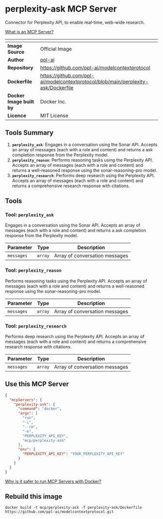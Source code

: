 # perplexity-ask MCP Server

Connector for Perplexity API, to enable real-time, web-wide research.

[What is an MCP Server?](https://www.anthropic.com/news/model-context-protocol)

| <!-- --> | <!-- --> |
|-----------|---------|
| **Image Source** | Official Image |
| **Author** | [ppl-ai](https://github.com/ppl-ai) |
| **Repository** | https://github.com/ppl-ai/modelcontextprotocol |
| **Dockerfile** | https://github.com/ppl-ai/modelcontextprotocol/blob/main/perplexity-ask/Dockerfile |
| **Docker Image built by** | Docker Inc. |
| **Licence** | MIT License |

## Tools Summary

 1. **`perplexity_ask`**: Engages in a conversation using the Sonar API. Accepts an array of messages (each with a role and content) and returns a ask completion response from the Perplexity model.
 1. **`perplexity_reason`**: Performs reasoning tasks using the Perplexity API. Accepts an array of messages (each with a role and content) and returns a well-reasoned response using the sonar-reasoning-pro model.
 1. **`perplexity_research`**: Performs deep research using the Perplexity API. Accepts an array of messages (each with a role and content) and returns a comprehensive research response with citations.

## Tools

### Tool: **`perplexity_ask`**

Engages in a conversation using the Sonar API. Accepts an array of messages (each with a role and content) and returns a ask completion response from the Perplexity model.

| Parameter | Type | Description |
| - | - | - |
| `messages` | `array` | Array of conversation messages |

### Tool: **`perplexity_reason`**

Performs reasoning tasks using the Perplexity API. Accepts an array of messages (each with a role and content) and returns a well-reasoned response using the sonar-reasoning-pro model.

| Parameter | Type | Description |
| - | - | - |
| `messages` | `array` | Array of conversation messages |

### Tool: **`perplexity_research`**

Performs deep research using the Perplexity API. Accepts an array of messages (each with a role and content) and returns a comprehensive research response with citations.

| Parameter | Type | Description |
| - | - | - |
| `messages` | `array` | Array of conversation messages |

## Use this MCP Server

```json
{
  "mcpServers": {
    "perplexity-ask": {
      "command": "docker",
      "args": [
        "run",
        "-i",
        "--rm",
        "-e",
        "PERPLEXITY_API_KEY",
        "mcp/perplexity-ask"
      ],
      "env": {
        "PERPLEXITY_API_KEY": "YOUR_PERPLEXITY_API_KEY"
      }
    }
  }
}
```

[Why is it safer to run MCP Servers with Docker?](https://www.docker.com/blog/the-model-context-protocol-simplifying-building-ai-apps-with-anthropic-claude-desktop-and-docker/)

## Rebuild this image

```console
docker build -t mcp/perplexity-ask -f perplexity-ask/Dockerfile https://github.com/ppl-ai/modelcontextprotocol.git
```

